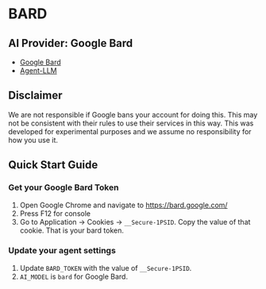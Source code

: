 # BARD

## AI Provider: Google Bard

- [Google Bard](https://bard.google.com)
- [Agent-LLM](https://github.com/Josh-XT/Agent-LLM)

## Disclaimer

We are not responsible if Google bans your account for doing this. This may not be consistent with their rules to use their services in this way. This was developed for experimental purposes and we assume no responsibility for how you use it.

## Quick Start Guide

### Get your Google Bard Token

1. Open Google Chrome and navigate to https://bard.google.com/
2. Press F12 for console
3. Go to Application → Cookies → `__Secure-1PSID`. Copy the value of that cookie. That is your bard token.

### Update your agent settings
1. Update `BARD_TOKEN` with the value of `__Secure-1PSID`.
2. `AI_MODEL` is `bard` for Google Bard.
